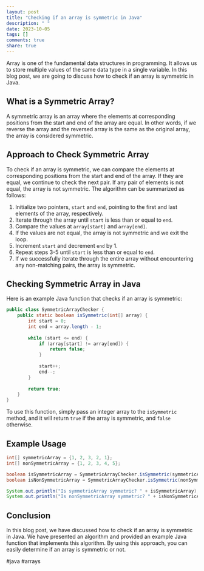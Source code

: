 ```yaml
---
layout: post
title: "Checking if an array is symmetric in Java"
description: " "
date: 2023-10-05
tags: []
comments: true
share: true
---
```


Array is one of the fundamental data structures in programming. It allows us to store multiple values of the same data type in a single variable. In this blog post, we are going to discuss how to check if an array is symmetric in Java.

## What is a Symmetric Array?

A symmetric array is an array where the elements at corresponding positions from the start and end of the array are equal. In other words, if we reverse the array and the reversed array is the same as the original array, the array is considered symmetric.

## Approach to Check Symmetric Array

To check if an array is symmetric, we can compare the elements at corresponding positions from the start and end of the array. If they are equal, we continue to check the next pair. If any pair of elements is not equal, the array is not symmetric. The algorithm can be summarized as follows:

1. Initialize two pointers, `start` and `end`, pointing to the first and last elements of the array, respectively.
2. Iterate through the array until `start` is less than or equal to `end`.
3. Compare the values at `array[start]` and `array[end]`.
4. If the values are not equal, the array is not symmetric and we exit the loop.
5. Increment `start` and decrement `end` by 1.
6. Repeat steps 3-5 until `start` is less than or equal to `end`.
7. If we successfully iterate through the entire array without encountering any non-matching pairs, the array is symmetric.

## Checking Symmetric Array in Java

Here is an example Java function that checks if an array is symmetric:

```java
public class SymmetricArrayChecker {
    public static boolean isSymmetric(int[] array) {
        int start = 0;
        int end = array.length - 1;
        
        while (start <= end) {
            if (array[start] != array[end]) {
                return false;
            }
            
            start++;
            end--;
        }
        
        return true;
    }
}
```

To use this function, simply pass an integer array to the `isSymmetric` method, and it will return `true` if the array is symmetric, and `false` otherwise.

## Example Usage

```java
int[] symmetricArray = {1, 2, 3, 2, 1};
int[] nonSymmetricArray = {1, 2, 3, 4, 5};

boolean isSymmetricArray = SymmetricArrayChecker.isSymmetric(symmetricArray);
boolean isNonSymmetricArray = SymmetricArrayChecker.isSymmetric(nonSymmetricArray);

System.out.println("Is symmetricArray symmetric? " + isSymmetricArray);
System.out.println("Is nonSymmetricArray symmetric? " + isNonSymmetricArray);
```

## Conclusion

In this blog post, we have discussed how to check if an array is symmetric in Java. We have presented an algorithm and provided an example Java function that implements this algorithm. By using this approach, you can easily determine if an array is symmetric or not.

#java #arrays